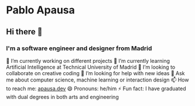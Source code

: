 # Pablo Apausa

## Hi there 👋

### I'm a software engineer and designer from Madrid

🔭 I’m currently working on different projects
🌱 I’m currently learning Artificial Intelligence at Technical University of Madrid
👯 I’m looking to collaborate on creative coding
🤔 I’m looking for help with new ideas
💬 Ask me about computer science, machine learning or interaction design
📫 How to reach me: [apausa.dev](https://wwww.apausa.dev)
😄 Pronouns: he/him
⚡ Fun fact: I have graduated with dual degrees in both arts and engineering
